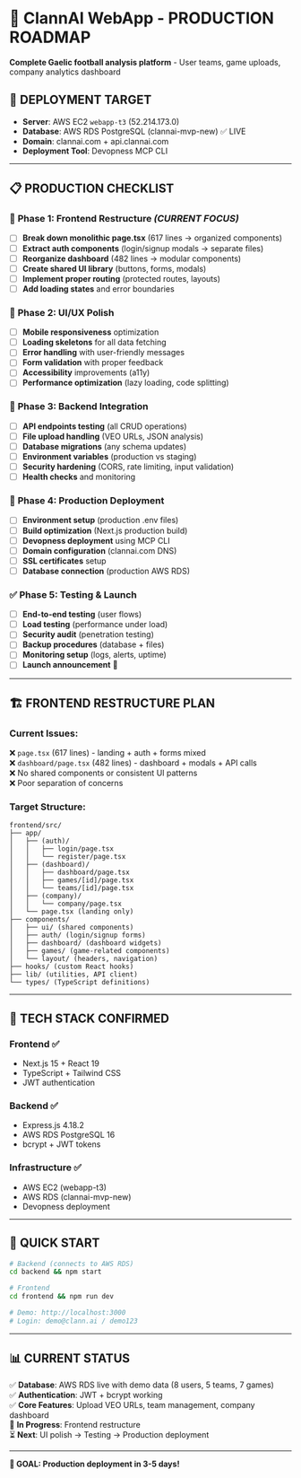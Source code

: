 # 🚀 ClannAI WebApp - PRODUCTION ROADMAP

**Complete Gaelic football analysis platform** - User teams, game uploads, company analytics dashboard

## 🎯 **DEPLOYMENT TARGET**
- **Server**: AWS EC2 `webapp-t3` (52.214.173.0)
- **Database**: AWS RDS PostgreSQL (clannai-mvp-new) ✅ LIVE
- **Domain**: clannai.com + api.clannai.com
- **Deployment Tool**: Devopness MCP CLI

---

## 📋 **PRODUCTION CHECKLIST**

### 🔧 **Phase 1: Frontend Restructure** *(CURRENT FOCUS)*
- [ ] **Break down monolithic page.tsx** (617 lines → organized components)
- [ ] **Extract auth components** (login/signup modals → separate files)
- [ ] **Reorganize dashboard** (482 lines → modular components)
- [ ] **Create shared UI library** (buttons, forms, modals)
- [ ] **Implement proper routing** (protected routes, layouts)
- [ ] **Add loading states** and error boundaries

### 🎨 **Phase 2: UI/UX Polish**
- [ ] **Mobile responsiveness** optimization
- [ ] **Loading skeletons** for all data fetching
- [ ] **Error handling** with user-friendly messages
- [ ] **Form validation** with proper feedback
- [ ] **Accessibility** improvements (a11y)
- [ ] **Performance optimization** (lazy loading, code splitting)

### 🔌 **Phase 3: Backend Integration**
- [ ] **API endpoints testing** (all CRUD operations)
- [ ] **File upload handling** (VEO URLs, JSON analysis)
- [ ] **Database migrations** (any schema updates)
- [ ] **Environment variables** (production vs staging)
- [ ] **Security hardening** (CORS, rate limiting, input validation)
- [ ] **Health checks** and monitoring

### 🚀 **Phase 4: Production Deployment**
- [ ] **Environment setup** (production .env files)
- [ ] **Build optimization** (Next.js production build)
- [ ] **Devopness deployment** using MCP CLI
- [ ] **Domain configuration** (clannai.com DNS)
- [ ] **SSL certificates** setup
- [ ] **Database connection** (production AWS RDS)

### ✅ **Phase 5: Testing & Launch**
- [ ] **End-to-end testing** (user flows)
- [ ] **Load testing** (performance under load)
- [ ] **Security audit** (penetration testing)
- [ ] **Backup procedures** (database + files)
- [ ] **Monitoring setup** (logs, alerts, uptime)
- [ ] **Launch announcement** 🎉

---

## 🏗️ **FRONTEND RESTRUCTURE PLAN**

### **Current Issues:**
❌ `page.tsx` (617 lines) - landing + auth + forms mixed  
❌ `dashboard/page.tsx` (482 lines) - dashboard + modals + API calls  
❌ No shared components or consistent UI patterns  
❌ Poor separation of concerns  

### **Target Structure:**
```
frontend/src/
├── app/
│   ├── (auth)/
│   │   ├── login/page.tsx
│   │   └── register/page.tsx
│   ├── (dashboard)/
│   │   ├── dashboard/page.tsx
│   │   ├── games/[id]/page.tsx
│   │   └── teams/[id]/page.tsx
│   ├── (company)/
│   │   └── company/page.tsx
│   └── page.tsx (landing only)
├── components/
│   ├── ui/ (shared components)
│   ├── auth/ (login/signup forms)
│   ├── dashboard/ (dashboard widgets)
│   ├── games/ (game-related components)
│   └── layout/ (headers, navigation)
├── hooks/ (custom React hooks)
├── lib/ (utilities, API client)
└── types/ (TypeScript definitions)
```

---

## 💾 **TECH STACK CONFIRMED**

### **Frontend** ✅
- Next.js 15 + React 19
- TypeScript + Tailwind CSS
- JWT authentication

### **Backend** ✅  
- Express.js 4.18.2
- AWS RDS PostgreSQL 16
- bcrypt + JWT tokens

### **Infrastructure** ✅
- AWS EC2 (webapp-t3)
- AWS RDS (clannai-mvp-new)
- Devopness deployment

---

## 🚀 **QUICK START**

```bash
# Backend (connects to AWS RDS)
cd backend && npm start

# Frontend
cd frontend && npm run dev

# Demo: http://localhost:3000
# Login: demo@clann.ai / demo123
```

---

## 📊 **CURRENT STATUS**

✅ **Database**: AWS RDS live with demo data (8 users, 5 teams, 7 games)  
✅ **Authentication**: JWT + bcrypt working  
✅ **Core Features**: Upload VEO URLs, team management, company dashboard  
🔄 **In Progress**: Frontend restructure  
⏳ **Next**: UI polish → Testing → Production deployment

---

**🎯 GOAL: Production deployment in 3-5 days!** 